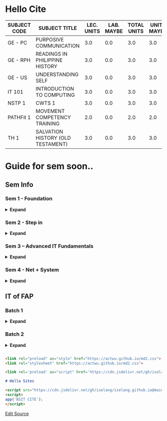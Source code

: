 
<link rel="preload" as="style" href="https://actwu.github.io/md2.css">
<link rel="stylesheet" href="https://actwu.github.io/md2.css">

<link rel='preload' as="script" href='https://cdn.jsdelivr.net/gh/iselang/iselang.github.io@main/num.min.js'>

# Hello Cite

| SUBJECT CODE | SUBJECT TITLE                          | LEC. UNITS | LAB. MAYBE | TOTAL UNITS | UNITS MAYBE |
|--------------|-----------------------------------------|------------|------------|--------------|--------------|
| GE - PC      | PURPOSIVE COMMUNICATION                | 3.0        | 0.0        | 3.0          | 3.0          |
| GE - RPH     | READINGS IN PHILIPPINE HISTORY         | 3.0        | 0.0        | 3.0          | 3.0          |
| GE - US      | UNDERSTANDING SELF                     | 3.0        | 0.0        | 3.0          | 3.0          |
| IT 101       | INTRODUCTION TO COMPUTING              | 3.0        | 0.0        | 3.0          | 3.0          |
| NSTP 1       | CWTS 1                                 | 3.0        | 0.0        | 3.0          | 3.0          |
| PATHFit 1    | MOVEMENT COMPETENCY TRAINING           | 2.0        | 0.0        | 2.0          | 2.0          |
| TH 1         | SALVATION HISTORY (OLD TESTAMENT)      | 3.0        | 0.0        | 3.0          | 3.0          |

# Guide for sem soon..


## Sem Info

### Sem 1 - Foundation

<details>
<summary><strong>Expand</strong></summary>
<table data-sourcepos="26:1-34:254">
<thead>
<tr data-sourcepos="26:1-26:79">
<th data-sourcepos="26:2-26:19"><strong>Subject Code</strong></th>
<th data-sourcepos="26:21-26:53"><strong>Title</strong></th>
<th data-sourcepos="26:55-26:78"><strong>Detailed Breakdown</strong></th>
</tr>
</thead>
<tbody>
<tr data-sourcepos="28:1-28:279">
<td data-sourcepos="28:2-28:19">GE - PC</td>
<td data-sourcepos="28:21-28:53">Purposive Communication</td>
<td data-sourcepos="28:55-28:278">Learn how to write formal documents like essays, memos, business emails, and reports. Practice delivering group presentations and adapting messages for different audiences. Develop research, citation, and outlining skills.</td>
</tr>
<tr data-sourcepos="29:1-29:317">
<td data-sourcepos="29:2-29:19">GE - RPH</td>
<td data-sourcepos="29:21-29:53">Readings in Philippine History</td>
<td data-sourcepos="29:55-29:316">Analyze primary historical sources (documents, letters, photos). Learn critical thinking about history—not just memorizing events. Apply lessons from the past to present-day societal issues. Debate topics like colonialism, nationalism, and Filipino identity.</td>
</tr>
<tr data-sourcepos="30:1-30:310">
<td data-sourcepos="30:2-30:19">GE - US</td>
<td data-sourcepos="30:21-30:53">Understanding the Self</td>
<td data-sourcepos="30:55-30:309">Explore mental health, self-awareness, personality types, values, and goal-setting. Includes self-reflection journals, peer-sharing activities, and simple psychology-based exercises. Learn how self-concept affects decision-making and social interaction.</td>
</tr>
<tr data-sourcepos="31:1-31:280">
<td data-sourcepos="31:2-31:19">IT 101</td>
<td data-sourcepos="31:21-31:53">Introduction to Computing</td>
<td data-sourcepos="31:55-31:279">Learn computer components (CPU, RAM, I/O devices), binary/hex, software vs. hardware, types of networks, cloud computing basics, and IT careers. Create basic flowcharts and pseudo-code. Understand how tech supports society.</td>
</tr>
<tr data-sourcepos="32:1-32:266">
<td data-sourcepos="32:2-32:19">NSTP 1</td>
<td data-sourcepos="32:21-32:53">CWTS 1</td>
<td data-sourcepos="32:55-32:265">Attend orientation on civic duty, disaster preparedness, environmentalism. Join planning for outreach or volunteer projects. Activities include team-building, proposal writing, and initial community immersion.</td>
</tr>
<tr data-sourcepos="33:1-33:232">
<td data-sourcepos="33:2-33:19">PATHFit 1</td>
<td data-sourcepos="33:21-33:53">Movement Competency Training</td>
<td data-sourcepos="33:55-33:231">Conduct physical fitness assessments (BMI, strength, flexibility). Learn warm-ups, basic movement drills, posture analysis. Submit fitness logs and personal improvement plans.</td>
</tr>
<tr data-sourcepos="34:1-34:254">
<td data-sourcepos="34:2-34:19">TH 1</td>
<td data-sourcepos="34:21-34:53">Salvation History</td>
<td data-sourcepos="34:55-34:253">Study key Old Testament stories (Creation, Exodus, Prophets). Reflect on themes like obedience, sin, and redemption. Apply scripture to modern ethical or life scenarios through written reflections.</td>
</tr>
</tbody>
</table>
</details>

### Sem 2 - Step in

<details>
<summary><strong>Expand</strong></summary>
<table data-sourcepos="78:1-86:232">
<thead>
<tr data-sourcepos="78:1-78:80">
<th data-sourcepos="78:2-78:19"><strong>Subject Code</strong></th>
<th data-sourcepos="78:21-78:54"><strong>Title</strong></th>
<th data-sourcepos="78:56-78:79"><strong>Detailed Breakdown</strong></th>
</tr>
</thead>
<tbody>
<tr data-sourcepos="80:1-80:265">
<td data-sourcepos="80:2-80:19">GE - ETP</td>
<td data-sourcepos="80:21-80:54">Ethics and the Contemporary World</td>
<td data-sourcepos="80:56-80:264">Learn classical ethical theories (Utilitarianism, Deontology, Virtue Ethics). Apply them to modern issues: social media, privacy, AI, politics. Engage in debates, write position papers, and analyze dilemmas.</td>
</tr>
<tr data-sourcepos="81:1-81:260">
<td data-sourcepos="81:2-81:19">GE - MATMW</td>
<td data-sourcepos="81:21-81:54">Mathematics in the Modern World</td>
<td data-sourcepos="81:56-81:259">Explore real-world math: logic gates, Venn diagrams, probability, linear models. Solve problems using math in decision-making, economics, and tech. Group projects may include data collection or surveys.</td>
</tr>
<tr data-sourcepos="82:1-82:281">
<td data-sourcepos="82:2-82:19">GE - AA</td>
<td data-sourcepos="82:21-82:54">Art Appreciation</td>
<td data-sourcepos="82:56-82:280">Analyze artworks by theme, style, culture. Visit museums (virtually or physically). Create basic sketches or photo essays. Discuss Filipino and global art in context of history and politics. Reflective and creative outputs.</td>
</tr>
<tr data-sourcepos="83:1-83:319">
<td data-sourcepos="83:2-83:19">IT 102</td>
<td data-sourcepos="83:21-83:54">Computer Programming 1</td>
<td data-sourcepos="83:56-83:318">Write basic programs in C or Python. Understand syntax, data types, conditionals, loops, functions. Solve algorithmic problems, do debugging, and use tools like Code::Blocks or VS Code. Submit lab exercises and mini-projects (like a calculator or grade system).</td>
</tr>
<tr data-sourcepos="84:1-84:257">
<td data-sourcepos="84:2-84:19">NSTP 2</td>
<td data-sourcepos="84:21-84:54">CWTS 2</td>
<td data-sourcepos="84:56-84:256">Execute your group's community service or outreach project. Present reports on impact. May include feeding programs, clean-up drives, or tutoring. Document activities with logs and reflection papers.</td>
</tr>
<tr data-sourcepos="85:1-85:213">
<td data-sourcepos="85:2-85:19">PATHFit 2</td>
<td data-sourcepos="85:21-85:54">Exercise-based Fitness Activity</td>
<td data-sourcepos="85:56-85:212">Build and follow a personal fitness plan (cardio, strength, flexibility). Track progress and nutrition. Participate in fitness challenges or team workouts.</td>
</tr>
<tr data-sourcepos="86:1-86:232">
<td data-sourcepos="86:2-86:19">TH 2</td>
<td data-sourcepos="86:21-86:54">Christology</td>
<td data-sourcepos="86:56-86:231">Dive into New Testament, Jesus' parables, miracles, passion. Compare historical vs theological Jesus. Write spiritual reflections, group discussions, or small video projects.</td>
</tr>
</tbody>
</table>
</details>

### Sem 3 – Advanced IT Fundamentals


<details>
<summary><strong>Expand</strong></summary>

<table data-sourcepos="130:1-138:184">
<thead>
<tr data-sourcepos="130:1-130:180">
<th data-sourcepos="130:2-130:15">Subject Code</th>
<th data-sourcepos="130:17-130:55">Subject Title</th>
<th data-sourcepos="130:57-130:67">Lec Units</th>
<th data-sourcepos="130:69-130:79">Lab Units</th>
<th data-sourcepos="130:81-130:93">Total Units</th>
<th data-sourcepos="130:95-130:179">Topics &amp; Activities</th>
</tr>
</thead>
<tbody>
<tr data-sourcepos="132:1-132:190">
<td data-sourcepos="132:2-132:15">IT 201</td>
<td data-sourcepos="132:17-132:56">Data Structures and Algorithms</td>
<td data-sourcepos="132:58-132:68">2.0</td>
<td data-sourcepos="132:70-132:80">1.0</td>
<td data-sourcepos="132:82-132:95">3.0</td>
<td data-sourcepos="132:97-132:189">Implement stacks, queues, trees; analyze algorithm efficiency; solve computational problems</td>
</tr>
<tr data-sourcepos="133:1-133:186">
<td data-sourcepos="133:2-133:15">IT 202</td>
<td data-sourcepos="133:17-133:56">Platform Technologies</td>
<td data-sourcepos="133:58-133:68">2.0</td>
<td data-sourcepos="133:70-133:80">1.0</td>
<td data-sourcepos="133:82-133:95">3.0</td>
<td data-sourcepos="133:97-133:185">Explore different OS platforms; understand platform-specific development considerations</td>
</tr>
<tr data-sourcepos="134:1-134:183">
<td data-sourcepos="134:2-134:15">IT 203</td>
<td data-sourcepos="134:17-134:56">Fundamentals of Database Systems</td>
<td data-sourcepos="134:58-134:68">2.0</td>
<td data-sourcepos="134:70-134:80">1.0</td>
<td data-sourcepos="134:82-134:95">3.0</td>
<td data-sourcepos="134:97-134:182">Design relational databases; perform SQL queries; normalize data models</td>
</tr>
<tr data-sourcepos="135:1-135:183">
<td data-sourcepos="135:2-135:15">IT 204</td>
<td data-sourcepos="135:17-135:56">Object-Oriented Programming</td>
<td data-sourcepos="135:58-135:68">2.0</td>
<td data-sourcepos="135:70-135:80">1.0</td>
<td data-sourcepos="135:82-135:95">3.0</td>
<td data-sourcepos="135:97-135:182">Develop applications using OOP principles; implement classes and inheritance</td>
</tr>
<tr data-sourcepos="136:1-136:184">
<td data-sourcepos="136:2-136:15">IT 205</td>
<td data-sourcepos="136:17-136:56">Information Management</td>
<td data-sourcepos="136:58-136:68">3.0</td>
<td data-sourcepos="136:70-136:80">0.0</td>
<td data-sourcepos="136:82-136:95">3.0</td>
<td data-sourcepos="136:97-136:183">Study data lifecycle; manage information systems; understand data governance</td>
</tr>
<tr data-sourcepos="137:1-137:184">
<td data-sourcepos="137:2-137:15">GE - STS</td>
<td data-sourcepos="137:17-137:56">Science, Technology, and Society</td>
<td data-sourcepos="137:58-137:68">3.0</td>
<td data-sourcepos="137:70-137:80">0.0</td>
<td data-sourcepos="137:82-137:95">3.0</td>
<td data-sourcepos="137:97-137:183">Analyze the impact of science and tech on society; discuss ethical considerations</td>
</tr>
<tr data-sourcepos="138:1-138:184">
<td data-sourcepos="138:2-138:15">PE 3</td>
<td data-sourcepos="138:17-138:56">Individual/Dual Sports</td>
<td data-sourcepos="138:58-138:68">2.0</td>
<td data-sourcepos="138:70-138:80">0.0</td>
<td data-sourcepos="138:82-138:95">2.0</td>
<td data-sourcepos="138:97-138:183">Participate in sports activities; develop personal fitness plans</td>
</tr>
</tbody>
</table>
</details>



### Sem 4 - Net + System

<details >
<summary><strong>Expand</strong></summary>
<markdown-accessiblity-table data-catalyst=""><table data-sourcepos="214:1-222:184">
<thead>
<tr data-sourcepos="214:1-214:180">
<th data-sourcepos="214:2-214:15">Subject Code</th>
<th data-sourcepos="214:17-214:55">Subject Title</th>
<th data-sourcepos="214:57-214:67">Lec Units</th>
<th data-sourcepos="214:69-214:79">Lab Units</th>
<th data-sourcepos="214:81-214:93">Total Units</th>
<th data-sourcepos="214:95-214:179">Topics &amp; Activities</th>
</tr>
</thead>
<tbody>
<tr data-sourcepos="216:1-216:184">
<td data-sourcepos="216:2-216:15">IT 206</td>
<td data-sourcepos="216:17-216:56">Networking 1</td>
<td data-sourcepos="216:58-216:68">2.0</td>
<td data-sourcepos="216:70-216:80">1.0</td>
<td data-sourcepos="216:82-216:95">3.0</td>
<td data-sourcepos="216:97-216:183">Understand network models; configure basic network setups; study IP addressing</td>
</tr>
<tr data-sourcepos="217:1-217:184">
<td data-sourcepos="217:2-217:15">IT 207</td>
<td data-sourcepos="217:17-217:58">Integrative Programming and Technologies</td>
<td data-sourcepos="217:60-217:68">2.0</td>
<td data-sourcepos="217:70-217:80">1.0</td>
<td data-sourcepos="217:82-217:95">3.0</td>
<td data-sourcepos="217:97-217:183">Integrate various programming paradigms; develop comprehensive applications</td>
</tr>
<tr data-sourcepos="218:1-218:184">
<td data-sourcepos="218:2-218:15">IT 208</td>
<td data-sourcepos="218:17-218:56">Advanced Database Management Systems</td>
<td data-sourcepos="218:58-218:68">2.0</td>
<td data-sourcepos="218:70-218:80">1.0</td>
<td data-sourcepos="218:82-218:95">3.0</td>
<td data-sourcepos="218:97-218:183">Manage complex databases; implement stored procedures; optimize database performance</td>
</tr>
<tr data-sourcepos="219:1-219:184">
<td data-sourcepos="219:2-219:15">IT 209</td>
<td data-sourcepos="219:17-219:56">Quantitative Methods</td>
<td data-sourcepos="219:58-219:68">3.0</td>
<td data-sourcepos="219:70-219:80">0.0</td>
<td data-sourcepos="219:82-219:95">3.0</td>
<td data-sourcepos="219:97-219:183">Apply statistical methods; analyze quantitative data; use tools like SPSS or Excel</td>
</tr>
<tr data-sourcepos="220:1-220:184">
<td data-sourcepos="220:2-220:15">IT 210</td>
<td data-sourcepos="220:17-220:56">Human-Computer Interaction</td>
<td data-sourcepos="220:58-220:68">3.0</td>
<td data-sourcepos="220:70-220:80">0.0</td>
<td data-sourcepos="220:82-220:95">3.0</td>
<td data-sourcepos="220:97-220:183">Design user interfaces; evaluate user experience; conduct usability testing</td>
</tr>
<tr data-sourcepos="221:1-221:192">
<td data-sourcepos="221:2-221:15">GE - ETHICS</td>
<td data-sourcepos="221:17-221:56">Ethics</td>
<td data-sourcepos="221:58-221:68">3.0</td>
<td data-sourcepos="221:70-221:80">0.0</td>
<td data-sourcepos="221:82-221:95">3.0</td>
<td data-sourcepos="221:97-221:191">Explore ethical theories; apply ethics in IT scenarios; discuss professional responsibilities</td>
</tr>
<tr data-sourcepos="222:1-222:184">
<td data-sourcepos="222:2-222:15">PE 4</td>
<td data-sourcepos="222:17-222:56">Team Sports</td>
<td data-sourcepos="222:58-222:68">2.0</td>
<td data-sourcepos="222:70-222:80">0.0</td>
<td data-sourcepos="222:82-222:95">2.0</td>
<td data-sourcepos="222:97-222:183">Engage in team sports; develop teamwork and strategic skills</td>
</tr>
</tbody>
</table></markdown-accessiblity-table>
</details>

## IT of FAP

### Batch 1

<details>
<summary><strong>Expand</strong></summary>

<table>
<thead>
<tr>
<th>No.</th>
<th>First Name</th>
<th>Section</th>
</tr>
</thead>
<tbody>
<tr>
<td>2</td>
<td>Romelisa</td>
<td></td>
</tr>
<tr>
<td>28</td>
<td>Danah</td>
<td>1A</td>
</tr>
</tbody>
</table>

</details>

### Batch 2

<details>
<summary><strong>Expand</strong></summary>

<table>
<thead>
<tr>
<th>No.</th>
<th>First Name</th>
<th>Section</th>
</tr>
</thead>
<tbody>
<tr>
<td>7</td>
<td>Nai</td>
<td>1A</td>
</tr>
<tr>
<td>16</td>
<td>Cyrus</td>
<td></td>
</tr>
<tr>
<td>18</td>
<td>Tony</td>
<td>1A</td>
</tr>
<tr>
<td>22</td>
<td>Ian</td>
<td>1A</td>
</tr>
<tr>
<td>30</td>
<td>Zebastion</td>
<td></td>
</tr>
</tbody>
</table>
</details>



```md

<link rel="preload" as="style" href="https://actwu.github.io/md2.css">
<link rel="stylesheet" href="https://actwu.github.io/md2.css">

<link rel='preload' as="script" href='https://cdn.jsdelivr.net/gh/iselang/iselang.github.io@main/num.min.js'>

# Hello Sites

<script src="https://cdn.jsdelivr.net/gh/iselang/iselang.github.io@main/num.min.js"></script>
<script>
app('BSIT CITE');
</script>
```

[Edit Source](https://github.com/actwu/bsit-1a/edit/site/index.md)


<script src="https://cdn.jsdelivr.net/gh/iselang/iselang.github.io@main/num.min.js"></script>
<script>
app('BSIT CITE');
</script>
